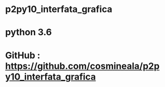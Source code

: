 # p2py10_interfata_grafica

# python 3.6

# GitHub : https://github.com/cosmineala/p2py10_interfata_grafica
